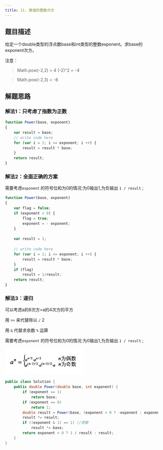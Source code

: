 ```yaml
---
title: 11. 数值的整数次方
---
```


## 题目描述

给定一个double类型的浮点数base和int类型的整数exponent。求base的exponent次方。

注意：

>Math.pow(-2,2) = 4   (-2)^2 = -4

>Math.pow(-2,3) = -8

## 解题思路

### 解法1：只考虑了指数为正数

```js
function Power(base, exponent)
{
    var result = base;
    // write code here
    for (var i = 2; i <= exponent; i ++) {
        result = result * base;
    }
    return result;
}
```


### 解法2：全面正确的方案

需要考虑`exponent` 的符号位和为0的情况:为0输出1,为负输出 `1 / result` ;

```js
function Power(base, exponent)
{
    var flag = false;
    if (exponent < 0) {
        flag = true;
        exponent = - exponent;
    }

    var result = 1;
    
    // write code here
    for (var i = 1; i <= exponent; i ++) {
        result = result * base;
    }
    if (flag)
        result = 1/result;
    return result;
}

```

### 解法3：递归

可以考虑a的8次方=a的4次方的平方

用 `>>` 来代替除以 `/` 2

用 `&` 代替求余数 `%` 运算

需要考虑`exponent` 的符号位和为0的情况:为0输出1,为负输出 `1 / result` ;


![递归公式](/images/剑指offer/11.数值的整数次方.png)

```java
public class Solution {
    public double Power(double base, int exponent) {
        if (exponent == 1)
            return base;
        if (exponent == 0)
            return 1;
        double result = Power(base, (exponent < 0 ? -exponent : exponent) >> 1);//左移代替除以2
        result *= result;
        if ((exponent & 1) == 1) //奇数
            result *= base;
        return exponent < 0 ? 1 / result : result;
    }
}
```
